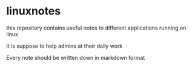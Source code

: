 # linuxnotes

this repository contains useful notes to different
applications running on linux

It is suppose to help admins at their daily work

Every note should be written down in markdown format
